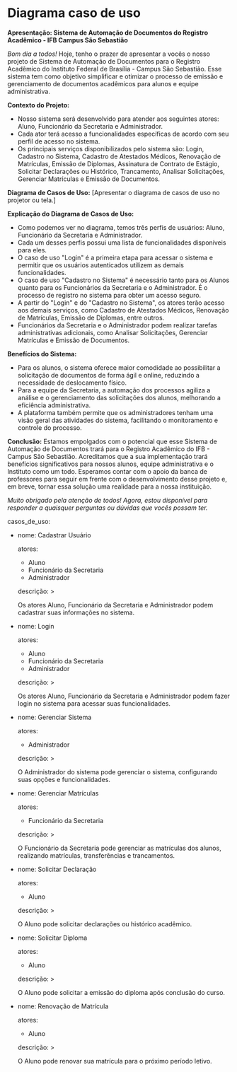 # Diagrama caso de uso
**Apresentação: Sistema de Automação de Documentos do Registro Acadêmico - IFB Campus São Sebastião**

*Bom dia a todos!*
Hoje, tenho o prazer de apresentar a vocês o nosso projeto de Sistema de Automação de Documentos para o Registro Acadêmico do Instituto Federal de Brasília - Campus São Sebastião. Esse sistema tem como objetivo simplificar e otimizar o processo de emissão e gerenciamento de documentos acadêmicos para alunos e equipe administrativa.

**Contexto do Projeto:**
- Nosso sistema será desenvolvido para atender aos seguintes atores: Aluno, Funcionário da Secretaria e Administrador.
- Cada ator terá acesso a funcionalidades específicas de acordo com seu perfil de acesso no sistema.
- Os principais serviços disponibilizados pelo sistema são: Login, Cadastro no Sistema, Cadastro de Atestados Médicos, Renovação de Matrículas, Emissão de Diplomas, Assinatura de Contrato de Estágio, Solicitar Declarações ou Histórico, Trancamento, Analisar Solicitações, Gerenciar Matrículas e Emissão de Documentos.

**Diagrama de Casos de Uso:**
[Apresentar o diagrama de casos de uso no projetor ou tela.]

**Explicação do Diagrama de Casos de Uso:**
- Como podemos ver no diagrama, temos três perfis de usuários: Aluno, Funcionário da Secretaria e Administrador.
- Cada um desses perfis possui uma lista de funcionalidades disponíveis para eles.
- O caso de uso "Login" é a primeira etapa para acessar o sistema e permitir que os usuários autenticados utilizem as demais funcionalidades.
- O caso de uso "Cadastro no Sistema" é necessário tanto para os Alunos quanto para os Funcionários da Secretaria e o Administrador. É o processo de registro no sistema para obter um acesso seguro.
- A partir do "Login" e do "Cadastro no Sistema", os atores terão acesso aos demais serviços, como Cadastro de Atestados Médicos, Renovação de Matrículas, Emissão de Diplomas, entre outros.
- Funcionários da Secretaria e o Administrador podem realizar tarefas administrativas adicionais, como Analisar Solicitações, Gerenciar Matrículas e Emissão de Documentos.

**Benefícios do Sistema:**
- Para os alunos, o sistema oferece maior comodidade ao possibilitar a solicitação de documentos de forma ágil e online, reduzindo a necessidade de deslocamento físico.
- Para a equipe da Secretaria, a automação dos processos agiliza a análise e o gerenciamento das solicitações dos alunos, melhorando a eficiência administrativa.
- A plataforma também permite que os administradores tenham uma visão geral das atividades do sistema, facilitando o monitoramento e controle do processo.

**Conclusão:**
Estamos empolgados com o potencial que esse Sistema de Automação de Documentos trará para o Registro Acadêmico do IFB - Campus São Sebastião. Acreditamos que a sua implementação trará benefícios significativos para nossos alunos, equipe administrativa e o Instituto como um todo. Esperamos contar com o apoio da banca de professores para seguir em frente com o desenvolvimento desse projeto e, em breve, tornar essa solução uma realidade para a nossa instituição.

*Muito obrigado pela atenção de todos! Agora, estou disponível para responder a quaisquer perguntas ou dúvidas que vocês possam ter.*

casos_de_uso:

  - nome: Cadastrar Usuário
    
    atores:
    
      - Aluno
      - Funcionário da Secretaria
      - Administrador
    
    descrição: >
    
      Os atores Aluno, Funcionário da Secretaria e Administrador
      podem cadastrar suas informações no sistema.

  - nome: Login
    
    atores:
    
      - Aluno
      - Funcionário da Secretaria
      - Administrador
        
    descrição: >

      Os atores Aluno, Funcionário da Secretaria e Administrador
      podem fazer login no sistema para acessar suas funcionalidades.

  - nome: Gerenciar Sistema
    
    atores:
    
      - Administrador
        
    descrição: >

      O Administrador do sistema pode gerenciar o sistema,
      configurando suas opções e funcionalidades.

  - nome: Gerenciar Matrículas
    
    atores:
    
      - Funcionário da Secretaria
        
    descrição: >
    
      O Funcionário da Secretaria pode gerenciar as matrículas dos alunos,
      realizando matrículas, transferências e trancamentos.


  - nome: Solicitar Declaração
    
    atores:
    
      - Aluno
        
    descrição: >
    
      O Aluno pode solicitar declarações ou histórico acadêmico.


  - nome: Solicitar Diploma
    
    atores:
    
      - Aluno
        
    descrição: >

      O Aluno pode solicitar a emissão do diploma após conclusão do curso.


  - nome: Renovação de Matrícula
    
    atores:
    
      - Aluno
        
    descrição: >
    
      O Aluno pode renovar sua matrícula para o próximo período letivo.

